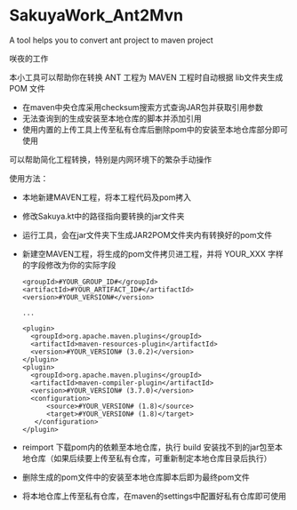 # SakuyaWork_Ant2Mvn

A tool helps you to convert ant project to maven project

咲夜的工作

本小工具可以帮助你在转换 ANT 工程为 MAVEN 工程时自动根据 lib文件夹生成 POM 文件

- 在maven中央仓库采用checksum搜索方式查询JAR包并获取引用参数
- 无法查询到的生成安装至本地仓库的脚本并添加引用
- 使用内置的上传工具上传至私有仓库后删除pom中的安装至本地仓库部分即可使用

可以帮助简化工程转换，特别是内网环境下的繁杂手动操作

使用方法：

- 本地新建MAVEN工程，将本工程代码及pom拷入

- 修改Sakuya.kt中的路径指向要转换的jar文件夹

- 运行工具，会在jar文件夹下生成JAR2POM文件夹内有转换好的pom文件

- 新建空MAVEN工程，将生成的pom文件拷贝进工程，并将 YOUR_XXX 字样的字段修改为你的实际字段

      <groupId>#YOUR_GROUP_ID#</groupId>
      <artifactId>#YOUR_ARTIFACT_ID#</artifactId>
      <version>#YOUR_VERSION#</version>
      
      ...
      
      <plugin>
        <groupId>org.apache.maven.plugins</groupId>
        <artifactId>maven-resources-plugin</artifactId>
        <version>#YOUR_VERSION# (3.0.2)</version>
      </plugin>
      <plugin>
        <groupId>org.apache.maven.plugins</groupId>
        <artifactId>maven-compiler-plugin</artifactId>
        <version>#YOUR_VERSION# (3.7.0)</version>
        <configuration>
            <source>#YOUR_VERSION# (1.8)</source>
            <target>#YOUR_VERSION# (1.8)</target>
         </configuration>
      </plugin>

- reimport 下载pom内的依赖至本地仓库，执行 build 安装找不到的jar包至本地仓库（如果后续要上传至私有仓库，可重新制定本地仓库目录后执行）

- 删除生成的pom文件中的安装至本地仓库脚本后即为最终pom文件

- 将本地仓库上传至私有仓库，在maven的settings中配置好私有仓库即可使用
